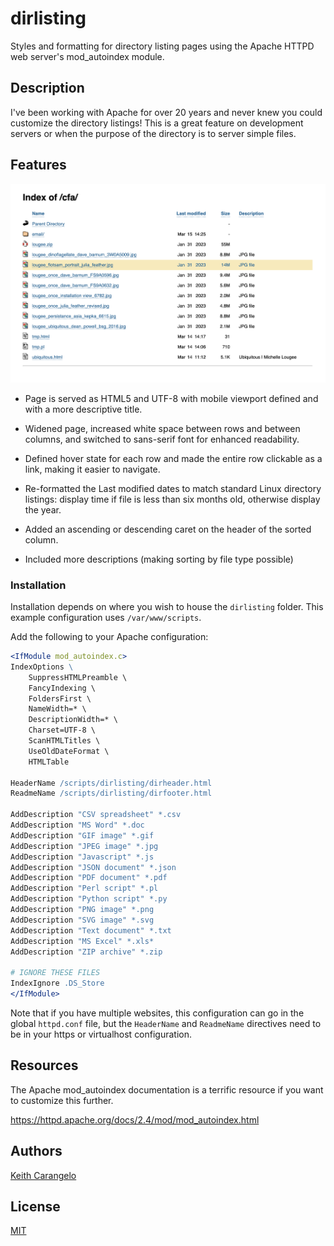 # dirlisting

Styles and formatting for directory listing pages using the Apache HTTPD web server's mod_autoindex module.

## Description

I've been working with Apache for over 20 years and never knew you could customize the directory listings! This is a great feature on development servers or when the purpose of the directory is to server simple files.

## Features

![Screenshot](screenshot.png)

- Page is served as HTML5 and UTF-8 with mobile viewport defined and with a more descriptive title.

- Widened page, increased white space between rows and between columns, and switched to sans-serif font for enhanced readability.

- Defined hover state for each row and made the entire row clickable as a link, making it easier to navigate.

- Re-formatted the Last modified dates to match standard Linux directory listings: display time if file is less than six months old, otherwise display the year.

- Added an ascending or descending caret on the header of the sorted column.

- Included more descriptions (making sorting by file type possible)

### Installation

Installation depends on where you wish to house the `dirlisting` folder. This example configuration uses `/var/www/scripts`.

Add the following to your Apache configuration:

```apache
<IfModule mod_autoindex.c>
IndexOptions \
    SuppressHTMLPreamble \
    FancyIndexing \
    FoldersFirst \
    NameWidth=* \
    DescriptionWidth=* \
    Charset=UTF-8 \
    ScanHTMLTitles \
    UseOldDateFormat \
    HTMLTable

HeaderName /scripts/dirlisting/dirheader.html
ReadmeName /scripts/dirlisting/dirfooter.html

AddDescription "CSV spreadsheet" *.csv
AddDescription "MS Word" *.doc
AddDescription "GIF image" *.gif
AddDescription "JPEG image" *.jpg
AddDescription "Javascript" *.js
AddDescription "JSON document" *.json
AddDescription "PDF document" *.pdf
AddDescription "Perl script" *.pl
AddDescription "Python script" *.py
AddDescription "PNG image" *.png
AddDescription "SVG image" *.svg
AddDescription "Text document" *.txt
AddDescription "MS Excel" *.xls*
AddDescription "ZIP archive" *.zip

# IGNORE THESE FILES
IndexIgnore .DS_Store
</IfModule>
```

Note that if you have multiple websites, this configuration can go in the global `httpd.conf` file, but the `HeaderName` and `ReadmeName` directives need to be in your https or virtualhost configuration.

## Resources

The Apache mod_autoindex documentation is a terrific resource if you want to customize this further.

<https://httpd.apache.org/docs/2.4/mod/mod_autoindex.html>

## Authors

[Keith Carangelo](https://www.kcaran.com/)

## License

[MIT](https://choosealicense.com/licenses/mit/)
